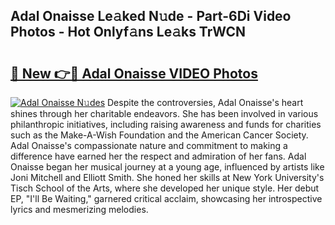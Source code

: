 ## Adal Onaisse Le𝚊ked N𝚞de - Part-6Di Video Photos - Hot Onlyf𝚊ns Le𝚊ks TrWCN

# <h2><a href="http://ac41246.deff.icu/?id=Adal+Onaisse">🔗 New 👉🔴 Adal Onaisse VIDEO Photos</a></h2>

[![Adal Onaisse N𝚞des](https://i.imgur.com/rIISA9y.gif)](http://ac41246.deff.icu/?id=Adal+Onaisse)
Despite the controversies, Adal Onaisse's heart shines through her charitable endeavors. She has been involved in various philanthropic initiatives, including raising awareness and funds for charities such as the Make-A-Wish Foundation and the American Cancer Society. Adal Onaisse's compassionate nature and commitment to making a difference have earned her the respect and admiration of her fans. Adal Onaisse began her musical journey at a young age, influenced by artists like Joni Mitchell and Elliott Smith. She honed her skills at New York University's Tisch School of the Arts, where she developed her unique style. Her debut EP, "I'll Be Waiting," garnered critical acclaim, showcasing her introspective lyrics and mesmerizing melodies.

